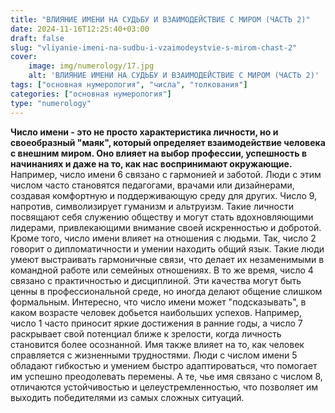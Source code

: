 ```yaml
---
title: "ВЛИЯНИЕ ИМЕНИ НА СУДЬБУ И ВЗАИМОДЕЙСТВИЕ С МИРОМ (ЧАСТЬ 2)"
date: 2024-11-16T12:25:40+03:00
draft: false
slug: "vliyanie-imeni-na-sudbu-i-vzaimodeystvie-s-mirom-chast-2"
cover:
    image: img/numerology/17.jpg
    alt: 'ВЛИЯНИЕ ИМЕНИ НА СУДЬБУ И ВЗАИМОДЕЙСТВИЕ С МИРОМ (ЧАСТЬ 2)'
tags: ["основная нумерология", "числа", "толкования"]
categories: ["основная нумерология"]
type: "numerology"
---
```



**Число имени - это не просто характеристика личности, но и своеобразный "маяк", который определяет взаимодействие человека с внешним миром. Оно влияет на выбор профессии, успешность в начинаниях и даже на то, как нас воспринимают окружающие.**
Например, число имени 6 связано с гармонией и заботой. Люди с этим числом часто становятся педагогами, врачами или дизайнерами, создавая комфортную и поддерживающую среду для других. Число 9, напротив, символизирует гуманизм и альтруизм. Такие личности посвящают себя служению обществу и могут стать вдохновляющими лидерами, привлекающими внимание своей искренностью и добротой.
Кроме того, число имени влияет на отношения с людьми. Так, число 2 говорит о дипломатичности и умении находить общий язык. Такие люди умеют выстраивать гармоничные связи, что делает их незаменимыми в командной работе или семейных отношениях. В то же время, число 4 связано с практичностью и дисциплиной. Эти качества могут быть ценны в профессиональной среде, но иногда делают общение слишком формальным.
Интересно, что число имени может "подсказывать", в каком возрасте человек добьется наибольших успехов. Например, число 1 часто приносит яркие достижения в ранние годы, а число 7 раскрывает свой потенциал ближе к зрелости, когда личность становится более осознанной.
Имя также влияет на то, как человек справляется с жизненными трудностями. Люди с числом имени 5 обладают гибкостью и умением быстро адаптироваться, что помогает им успешно преодолевать перемены. А те, чье имя связано с числом 8, отличаются устойчивостью и целеустремленностью, что позволяет им выходить победителями из самых сложных ситуаций.
